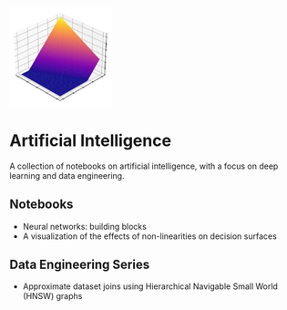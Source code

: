 <p align="left">
    <img src="assets/logo.svg" width="180" alt="Logo - A 3d surface plot of the ReLU activation function"/>
</p>

<h1 align="left">Artificial Intelligence</h1>

A collection of notebooks on artificial intelligence, with a focus on deep learning and data engineering.

## Notebooks

- Neural networks: building blocks
- A visualization of the effects of non-linearities on decision surfaces

## Data Engineering Series

- Approximate dataset joins using Hierarchical Navigable Small World (HNSW) graphs
